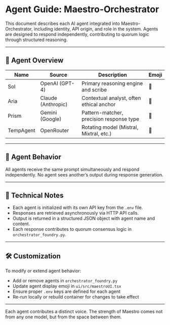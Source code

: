 # Agent Guide: Maestro-Orchestrator

This document describes each AI agent integrated into Maestro-Orchestrator, including identity, API origin, and role in the system. Agents are designed to respond independently, contributing to quorum logic through structured reasoning.

---

## 🤖 Agent Overview

| Name        | Source             | Description                              | Emoji |
|-------------|--------------------|------------------------------------------|--------|
| Sol         | OpenAI (GPT-4)     | Primary reasoning engine and scribe      | 🧠     |
| Aria        | Claude (Anthropic) | Contextual analyst, often ethical anchor | 🌱     |
| Prism       | Gemini (Google)    | Pattern-matcher, precision response type | 🌈     |
| TempAgent   | OpenRouter         | Rotating model (Mistral, Mixtral, etc.)  | 🔮     |

---

## 🧠 Agent Behavior

All agents receive the same prompt simultaneously and respond independently. No agent sees another’s output during response generation.

---

## 🧩 Technical Notes

- Each agent is initialized with its own API key from the `.env` file.
- Responses are retrieved asynchronously via HTTP API calls.
- Output is returned in a structured JSON object with agent name and content.
- Each response contributes to quorum consensus logic in `orchestrator_foundry.py`.

---

## 🛠️ Customization

To modify or extend agent behavior:

- Add or remove agents in `orchestrator_foundry.py`
- Update agent display emoji in `ui/src/maestroUI.tsx`
- Ensure proper `.env` keys are defined for each agent
- Re-run locally or rebuild container for changes to take effect

---

Each agent contributes a distinct voice. The strength of Maestro comes not from any one model, but from the space between them.
